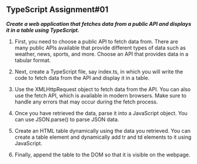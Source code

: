 ## TypeScript Assignment#01

***Create a web application that fetches data from a public API and displays it in a table using TypeScript.***

1. First, you need to choose a public API to fetch data from. There are many public APIs available that provide different types of data such as weather, news, sports, and more. Choose an API that provides data in a tabular format.

2. Next, create a TypeScript file, say index.ts, in which you will write the code to fetch data from the API and display it in a table. 
 
3. Use the XMLHttpRequest object to fetch data from the API. You can also use the fetch API, which is available in modern browsers. Make sure to handle any errors that may occur during the fetch process. 
 
5. Once you have retrieved the data, parse it into a JavaScript object. You can use JSON.parse() to parse JSON data. 
 
6. Create an HTML table dynamically using the data you retrieved. You can create a table element and dynamically add tr and td elements to it using JavaScript.
 
7. Finally, append the table to the DOM so that it is visible on the webpage.
